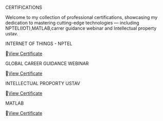 CERTIFICATIONS

Welcome to my collection of professional certifications, showcasing my dedication to mastering cutting-edge technologies — including NPTEL(IOT),MATLAB,carrer guidance webinar and Intellectual property ustav.

INTERNET OF THINGS - NPTEL

 📄[View Certificate](./NPTEL_IOT.pdf)

 GLOBAL CAREER GUIDANCE WEBINAR 

  📄[View Certificate](./GLOBAL_CARRER_GUIDANCE_WEBINAR.pdf)

  INTELLECTUAL PROPORTY USTAV 

   📄[View Certificate](./INTELLECTUAL_PROPORTY_USTAV.pdf)
   
  MATLAB 

 📄[View Certificate](./MATLAB.pdf)
